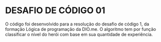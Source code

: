 # DESAFIO DE CÓDIGO 01

O código foi desenvolvido para a resolução do desafio de código 1, da formação Lógica de programação da DIO.me.
O algoritmo tem por função classificar o nível do herói com base em sua quantidade de experiência. 
